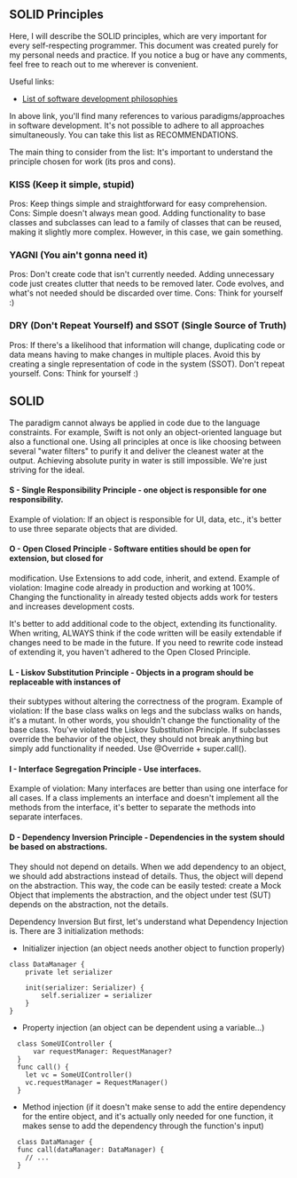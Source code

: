 ## SOLID Principles

Here, I will describe the SOLID principles, which are very important for every self-respecting
programmer. This document was created purely for my personal needs and practice.
If you notice a bug or have any comments, feel free to reach out to me wherever is convenient.

Useful links:

- [List of software development philosophies](https://en.wikipedia.org/wiki/List_of_software_development_philosophies "List of software development philosophies")

In above link, you'll find many references to various paradigms/approaches in software development.
It's not possible to adhere to all approaches simultaneously. You can take this list as
RECOMMENDATIONS.

The main thing to consider from the list:
It's important to understand the principle chosen for work (its pros and cons).

### KISS (Keep it simple, stupid)

Pros: Keep things simple and straightforward for easy comprehension.
Cons: Simple doesn't always mean good. Adding functionality to base classes and subclasses can lead
to a family of classes that can be reused, making it slightly more complex. However, in this case,
we gain something.

### YAGNI (You ain't gonna need it)

Pros: Don't create code that isn't currently needed. Adding unnecessary code just creates clutter
that needs to be removed later. Code evolves, and what's not needed should be discarded over time.
Cons: Think for yourself :)

### DRY (Don't Repeat Yourself) and SSOT (Single Source of Truth)

Pros: If there's a likelihood that information will change, duplicating code or data means having to
make changes in multiple places. Avoid this by creating a single representation of code in the
system (SSOT). Don't repeat yourself.
Cons: Think for yourself :)

## SOLID

The paradigm cannot always be applied in code due to the language constraints. For example, Swift is
not only an object-oriented language but also a functional one. Using all principles at once is like
choosing between several "water filters" to purify it and deliver the cleanest water at the output.
Achieving absolute purity in water is still impossible. We're just striving for the ideal.

#### S - Single Responsibility Principle - one object is responsible for one responsibility.

Example of violation: If an object is responsible for UI, data, etc., it's better to use three
separate objects that are divided.

#### O - Open Closed Principle - Software entities should be open for extension, but closed for

modification. Use Extensions to add code, inherit, and extend.
Example of violation: Imagine code already in production and working at 100%. Changing the
functionality in already tested objects adds work for testers and increases development costs.

It's better to add additional code to the object, extending its functionality.
When writing, ALWAYS think if the code written will be easily extendable if changes need to be made
in the future. If you need to rewrite code instead of extending it, you haven't adhered to the Open
Closed Principle.

#### L - Liskov Substitution Principle - Objects in a program should be replaceable with instances of

their subtypes without altering the correctness of the program.
Example of violation: If the base class walks on legs and the subclass walks on hands, it's a
mutant. In other words, you shouldn't change the functionality of the base class. You've violated
the Liskov Substitution Principle.
If subclasses override the behavior of the object, they should not break anything but simply add
functionality if needed. Use @Override + super.call().

#### I - Interface Segregation Principle - Use interfaces.

Example of violation: Many interfaces are better than using one interface for all cases. If a class
implements an interface and doesn't implement all the methods from the interface, it's better to
separate the methods into separate interfaces.

#### D - Dependency Inversion Principle - Dependencies in the system should be based on abstractions.

They should not depend on details.
When we add dependency to an object, we should add abstractions instead of details. Thus, the object
will depend on the abstraction.
This way, the code can be easily tested: create a Mock Object that implements the abstraction, and
the object under test (SUT) depends on the abstraction, not the details.

Dependency Inversion
But first, let's understand what Dependency Injection is. There are 3 initialization methods:

- Initializer injection (an object needs another object to function properly)

```
class DataManager { 
    private let serializer

    init(serializer: Serializer) {
        self.serializer = serializer    
    }
}
```

- Property injection (an object can be dependent using a variable...)

```
  class SomeUIController {
      var requestManager: RequestManager? 
  }
  func call() {
    let vc = SomeUIController()
    vc.requestManager = RequestManager() 
  }
```

- Method injection (if it doesn't make sense to add the entire dependency for the entire object, and
  it's actually only needed for one function, it makes sense to add the dependency through the
  function's input)

```
  class DataManager {
  func call(dataManager: DataManager) {
    // ...
  }
```
